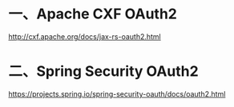 # 一、Apache CXF OAuth2

http://cxf.apache.org/docs/jax-rs-oauth2.html

# 二、Spring Security OAuth2

https://projects.spring.io/spring-security-oauth/docs/oauth2.html

